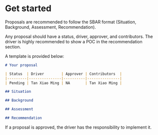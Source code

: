 # Get started

Proposals are recommended to follow the SBAR format (Situation, Background, Assessment, Recommendation).

Any proposal should have a status, driver, approver, and contributors. The driver is highly recommended to show a POC in
the recommendation section.

A template is provided below:

```md title="proposal.md"
# Your proposal

| Status  | Driver        | Approver | Contributors  |
|---------|---------------|----------|---------------|
| Pending | Tan Xiao Ming | NA       | Tan Xiao Ming |

## Situation

## Background

## Assessment

## Recommendation
```

If a proposal is approved, the driver has the responsibility to implement it.
